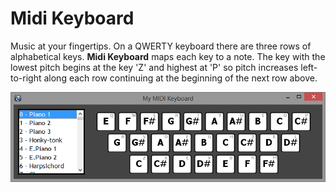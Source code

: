 Midi Keyboard
==============

Music at your fingertips.
On a QWERTY keyboard there are three rows of alphabetical keys. 
**Midi Keyboard** maps each key to a note.
The key with the lowest pitch begins at the key 'Z' and highest at 'P'
so pitch increases left-to-right along each row continuing at the beginning of the next row above.

![midikeyboard](img/my_midi_keyboard.png)